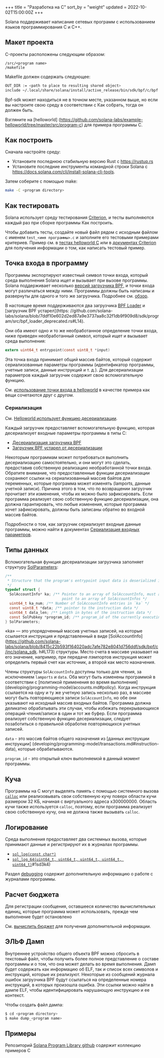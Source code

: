 +++
title = "Разработка на C"
sort_by = "weight"
updated = 2022-10-02T15:00:00Z
+++

Solana поддерживает написание сетевых программ с использованием языков программирования C и C++.

## Макет проекта

C-проекты расположены следующим образом:

```
/src/<program name>
/makefile
```

Makefile должен содержать следующее:

```bash
OUT_DIR := <path to place to resulting shared object>
include ~/.local/share/solana/install/active_release/bin/sdk/bpf/c/bpf.mk
```

Bpf-sdk может находиться не в точном месте, указанном выше, но если вы настроите свою среду в соответствии с Как собрать, тогда он должен быть.

Взгляните на [helloworld] (https://github.com/solana-labs/example-helloworld/tree/master/src/program-c) для примера программы C.

## Как построить

Сначала настройте среду:

- Установите последнюю стабильную версию Rust с https://rustup.rs
- Установите последние инструменты командной строки Solana с https://docs.solana.com/cli/install-solana-cli-tools.

Затем соберите с помощью make:

```bash
make -C <program directory>
```

## Как тестировать

Solana использует среду тестирования [Criterion](https://github.com/Snaipe/Criterion), и тесты выполняются каждый раз при сборке программы Как построить.

Чтобы добавить тесты, создайте новый файл рядом с исходным файлом с именем `test_<имя программы>.c` и заполните его тестовыми примерами критериев. Пример см. в [тестах helloworld C](https://github.com/solana-labs/example-helloworld/blob/master/src/program-c/src/helloworld/test_helloworld.c) или в [документах Criterion ](https://criterion.readthedocs.io/en/master) для получения информации о том, как написать тестовый пример.

## Точка входа в программу

Программы экспортируют известный символ точки входа, который среда выполнения Solana ищет и вызывает при вызове программы. Solana поддерживает несколько [версий загрузчика BPF](overview.md#versions), и точки входа могут различаться между ними. Программы должны быть написаны и развернуты для одного и того же загрузчика. Подробнее см. [обзор](обзор#загрузчики).

В настоящее время поддерживаются два загрузчика [BPF Loader](https://github.com/solana-labs/solana/blob/7ddf10e602d2ed87a9e3737aa8c32f1db9f909d8/sdk/program/src/bpf_loader.rs#L17) и [загрузчик BPF устарел](https: //github.com/solana-labs/solana/blob/7ddf10e602d2ed87a9e3737aa8c32f1db9f909d8/sdk/program/src/bpf_loader_deprecated.rs#L14).

Они оба имеют одно и то же необработанное определение точки входа, ниже приведен необработанный символ, который ищет и вызывает среда выполнения:

```c
extern uint64_t entrypoint(const uint8_t *input)
```

Эта точка входа принимает общий массив байтов, который содержит сериализованные параметры программы (идентификатор программы, учетные записи, данные инструкций и т. д.). Для десериализации параметров каждый загрузчик содержит свою вспомогательную функцию.

См. [использование точки входа в helloworld](https://github.com/solana-labs/example-helloworld/blob/bc0b25c0ccebeff44df9760ddb97011558b7d234/src/program-c/src/helloworld/helloworld.c#L37) в качестве примера как вещи сочетаются друг с другом.

### Сериализация

См. [Helloworld использует функцию десериализации](https://github.com/solana-labs/example-helloworld/blob/bc0b25c0ccebeff44df9760ddb97011558b7d234/src/program-c/src/helloworld/helloworld.c#L43).

Каждый загрузчик предоставляет вспомогательную функцию, которая десериализует входные параметры программы в типы C:

- [Десериализация загрузчика BPF](https://github.com/solana-labs/solana/blob/d2ee9db2143859fa5dc26b15ee6da9c25cc0429c/sdk/bpf/c/inc/solana_sdk.h#L304)
- [Загрузчик BPF устарел от десериализации](https://github.com/solana-labs/solana/blob/8415c22b593f164020adc7afe782e8041d756ddf/sdk/bpf/c/inc/deserialize_deprecated.h#L25)

Некоторым программам может потребоваться выполнить десериализацию самостоятельно, и они могут это сделать, предоставив собственную реализацию необработанной точки входа.
Обратите внимание, что предоставленные функции десериализации сохраняют ссылки на сериализованный массив байтов для переменных, которые программа может изменять (lamports, данные учетной записи). Причина этого в том, что по возвращении загрузчик прочитает эти изменения, чтобы их можно было зафиксировать. Если программа реализует свою собственную функцию десериализации, она должна гарантировать, что любые изменения, которые программа хочет зафиксировать, должны быть записаны обратно во входной массив байтов.

Подробности о том, как загрузчик сериализует входные данные программы, можно найти в документах [Сериализация входных параметров](overview.md#input-parameter-serialization).

## Типы данных

Вспомогательная функция десериализации загрузчика заполняет структуру [SolParameters](https://github.com/solana-labs/solana/blob/8415c22b593f164020adc7afe782e8041d756ddf/sdk/bpf/c/inc/solana_sdk.h#L276):

```c
/**
 * Structure that the program's entrypoint input data is deserialized into.
 */
typedef struct {
  SolAccountInfo* ka; /** Pointer to an array of SolAccountInfo, must already
                          point to an array of SolAccountInfos */
  uint64_t ka_num; /** Number of SolAccountInfo entries in `ka` */
  const uint8_t *data; /** pointer to the instruction data */
  uint64_t data_len; /** Length in bytes of the instruction data */
  const SolPubkey *program_id; /** program_id of the currently executing program */
} SolParameters;
```

«ka» — это упорядоченный массив учетных записей, на которые ссылается инструкция и представленный в виде [SolAccountInfo](https://github.com/solana-labs/solana/blob/8415c22b593f164020adc7afe782e8041d756ddf/sdk/bpf/c/inc/solana_sdk. h#L173) структуры. Место счета в массиве указывает на его значение, например, при передаче лэмпортов инструкция может определить первый счет как источник, а второй как место назначения.

Члены структуры `SolAccountInfo` доступны только для чтения, за исключением `lamports` и `data`. Оба могут быть изменены программой в соответствии с [политикой применения во время выполнения] (developing/programming-model/accounts.md#policy). Когда инструкция ссылается на одну и ту же учетную запись несколько раз, в массиве могут быть повторяющиеся записи `SolAccountInfo`, но обе они указывают на исходный массив входных байтов. Программа должна деликатно обрабатывать эти случаи, чтобы избежать перекрывающихся операций чтения/записи в один и тот же буфер. Если программа реализует собственную функцию десериализации, следует позаботиться о правильной обработке повторяющихся учетных записей.

`data` - это массив байтов общего назначения из [данных инструкции инструкции] (developing/programming-model/transactions.md#instruction-data), которые обрабатываются.

`program_id` - это открытый ключ выполняемой в данный момент программы.

## Куча

Программы на C могут выделять память с помощью системного вызова [`calloc`](https://github.com/solana-labs/solana/blob/c3d2d2134c93001566e1e56f691582f379b5ae55/sdk/bpf/c/inc/solana_sdk.h#L245) или реализовывать свои собственную кучу поверх области кучи размером 32 КБ, начиная с виртуального адреса x300000000. Область кучи также используется `calloc`, поэтому, если программа реализует свою собственную кучу, она не должна также вызывать `calloc`.

## Логирование

Среда выполнения предоставляет два системных вызова, которые принимают данные и регистрируют их в журналах программы.

- [`sol_log(const char*)`](https://github.com/solana-labs/solana/blob/d2ee9db2143859fa5dc26b15ee6da9c25cc0429c/sdk/bpf/c/inc/solana_sdk.h#L128)
- [`sol_log_64(uint64_t, uint64_t, uint64_t, uint64_t, uint64_t)`](https://github.com/solana-labs/solana/blob/d2ee9db2143859fa5dc26b15ee6da9c25cc0429c/sdk/bpf/c/inc/solana_sd3k4)#1sd3k4)

Раздел [debugging](debugging.md#logging) содержит дополнительную информацию о работе с журналами программы.

## Расчет бюджета

Для регистрации сообщения, оставшееся количество вычислительных единиц, которые программа может использовать, прежде чем выполнение будет остановлено

См. [вычислить бюджет](developing/programming-model/runtime.md#compute-budget) для получения дополнительной информации.

## ЭЛЬФ Дамп

Внутреннее устройство общего объекта BPF можно сбросить в текстовый файл, чтобы получить более полное представление о составе программы и о том, что она может делать во время выполнения. Дамп будет содержать как информацию об ELF, так и список всех символов и инструкций, которые их реализуют. Некоторые из сообщений журнала ошибок загрузчика BPF будут ссылаться на определенные номера инструкций, в которых произошла ошибка. Эти ссылки можно найти в дампе ELF, чтобы идентифицировать нарушающую инструкцию и ее контекст.

Чтобы создать файл дампа:

```bash
$ cd <program directory>
$ make dump_<program name>
```

## Примеры

Репозиторий [Solana Program Library github](https://github.com/solana-labs/solana-program-library/tree/master/examples/c) содержит коллекцию примеров C
